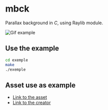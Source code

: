 # mbck

Parallax background in *C*, using Raylib module.

![Gif example](https://imgur.com/a/WBqnpWd)

## Use the example

```sh
cd exemple
make
./exemple
```

## Asset use as example 

- [Link to the asset](https://free-game-assets.itch.io/free-sky-with-clouds-background-pixel-art-set)
- [Link to the creator](https://www.youtube.com/channel/UCW6u-uvdYt5ub0zsZDAHXKw)